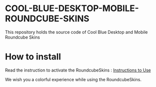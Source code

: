 # COOL-BLUE-DESKTOP-MOBILE-ROUNDCUBE-SKINS
This repository holds the source code of Cool Blue Desktop and Mobile Roundcube Skins
# How to install
Read the instruction to activate the RoundcubeSkins : [Instructions to Use](https://roundcubeskins.com/activation-guide/)  

We wish you a colorful experience while using the RoundcubeSkins.

